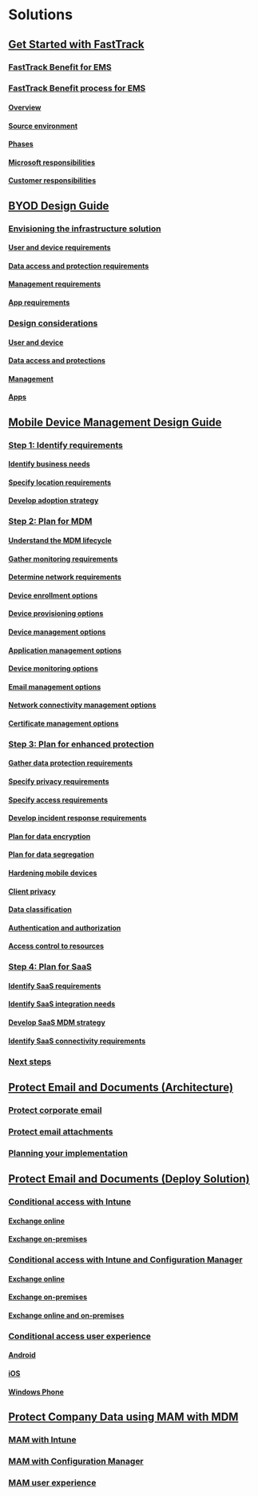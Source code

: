 # Solutions
## [Get Started with FastTrack](enterprise-mobility-fasttrack-program.md)
### [FastTrack Benefit for EMS](fasttrack-center-benefit-for-enterprise-mobility-suite-ems.md)
### [FastTrack Benefit process for EMS](fasttrack-center-benefit-process-for-enterprise-mobility-suite-ems.md)
#### [Overview](fasttrack-center-benefit-process-for-ems-overview.md)
#### [Source environment](fasttrack-center-benefit-process-for-ems-environment-expectations.md)
#### [Phases](fasttrack-center-benefit-process-for-ems-phases.md)
#### [Microsoft responsibilities](fasttrack-center-benefit-process-for-ems-microsoft-responsibilities.md)
#### [Customer responsibilities](fasttrack-center-benefit-process-for-ems-your-responsibilities.md)
## [BYOD Design Guide](byod-design-considerations-guide.md)
### [Envisioning the infrastructure solution](byod-envisioning-the-byod-infrastructure-solution.md)
#### [User and device requirements](byod-user-device-reqs.md)
#### [Data access and protection requirements](byod-data-access-protection-reqs.md)
#### [Management requirements](byod-management-reqs.md)
#### [App requirements](byod-app-reqs.md)
### [Design considerations](byod-design-considerations.md)
#### [User and device](byod-user-and-device-considerations.md)
#### [Data access and protections](byod-data-access-and-protection-considerations.md)
#### [Management](byod-management-considerations.md)
#### [Apps](byod-app-considerations.md)
## [Mobile Device Management Design Guide](mdm-design-considerations-guide.md)
### [Step 1: Identify requirements](mdm-step-1-identify-your-mobile-device-management-requirements.md)
#### [Identify business needs](mdm-identify-business-needs.md)
#### [Specify location requirements](mdm-specify-mdm-location-requirements.md)
#### [Develop adoption strategy](mdm-develop-mdm-adoption-strategy.md)
### [Step 2: Plan for MDM](mdm-step-2-plan-for-mobile-device-management.md)
#### [Understand the MDM lifecycle](mdm-understand-mdm-lifecycle.md)
#### [Gather monitoring requirements](mdm-gather-monitoring-requirements.md)
#### [Determine network requirements](mdm-determine-network-requirements.md)
#### [Device enrollment options](mdm-device-enrollment-options.md)
#### [Device provisioning options](mdm-device-provisioning-options.md)
#### [Device management options](mdm-device-management-options.md)
#### [Application management options](mdm-application-management-options.md)
#### [Device monitoring options](mdm-device-monitoring-options.md)
#### [Email management options](mdm-email-management-options.md)
#### [Network connectivity management options](mdm-network-connectivity-management-options.md)
#### [Certificate management options](mdm-certificate-management-options.md)
### [Step 3: Plan for enhanced protection](mdm-step-3-plan-enhancing-mobile-devices-protection.md)
#### [Gather data protection requirements](mdm-gather-data-protection-requirements.md)
#### [Specify privacy requirements](mdm-specify-privacy-requirements.md)
#### [Specify access requirements](mdm-specify-your-access-requirements.md)
#### [Develop incident response requirements](mdm-develop-incident-response-requirements.md)
#### [Plan for data encryption](mdm-data-encryption.md)
#### [Plan for data segregation](mdm-data-segregation.md)
#### [Hardening mobile devices](mdm-hardening-mobile-devices.md)
#### [Client privacy](mdm-client-privacy.md)
#### [Data classification](mdm-data-classification.md)
#### [Authentication and authorization](mdm-authentication-authorization.md)
#### [Access control to resources](mdm-access-control-resources.md)
### [Step 4: Plan for SaaS](mdm-step-4-plan-for-software-as-a-service-mobile-device-management.md)
#### [Identify SaaS requirements](mdm-identify-saas-requirements.md)
#### [Identify SaaS integration needs](mdm-identify-saas-solution-infrastructure-integration-needs.md)
#### [Develop SaaS MDM strategy](mdm-develop-saas-mdm-strategy.md)
#### [Identify SaaS connectivity requirements](mdm-identify-saas-connectivity-requirements.md)
### [Next steps](mdm-next-steps-and-additional-resources.md)
## [Protect Email and Documents (Architecture)](architecture-guidance-for-protecting-company-email-and-documents.md)
### [Protect corporate email](protect-corporate-email-documents.md)
### [Protect email attachments](protect-email-attachments.md)
### [Planning your implementation](implement-solution.md)
## [Protect Email and Documents (Deploy Solution)](learn-how-to-deploy-a-solution-for-protecting-company-email-and-documents.md)
### [Conditional access with Intune](conditional-access-intune.md)
#### [Exchange online](conditional-access-intune-exchange-online.md)
#### [Exchange on-premises](conditional-access-intune-exchange.md)
### [Conditional access with Intune and Configuration Manager](conditional-access-intune-configmgr.md)
#### [Exchange online](conditional-access-intune-configmgr-exchange-online.md)
#### [Exchange on-premises](conditional-access-intune-configmgr-exchange.md)
#### [Exchange online and on-premises](conditional-access-intune-configmgr-coexist.md)
### [Conditional access user experience](end-user-experience-conditional-access.md)
#### [Android](end-user-experience-conditional-access-android.md)
#### [iOS](end-user-experience-conditional-access-ios.md)
#### [Windows Phone](end-user-experience-conditional-access-winphone.md)
## [Protect Company Data using MAM with MDM](protect-company-data-on-mobile-devices-through-application-management-policies.md)
### [MAM with Intune](MAM-intune.md)
### [MAM with Configuration Manager](MAM-configmgr.md)
### [MAM user experience](end-user-experience-MAM.md)
